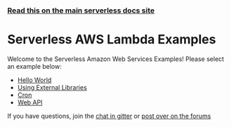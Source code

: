 <!--
title: Serverless - AWS Lambda - Examples
menuText: AWS
layout: Doc
-->

<!-- DOCS-SITE-LINK:START automatically generated  -->
### [Read this on the main serverless docs site](https://www.serverless.com/framework/docs/providers/aws/examples/)
<!-- DOCS-SITE-LINK:END -->

# Serverless AWS Lambda Examples

Welcome to the Serverless Amazon Web Services Examples! Please select an example below:

* [Hello World](./hello-world)
* [Using External Libraries](./using-external-libraries)
* [Cron](./cron)
* [Web API](./web-api)

If you have questions, join the [chat in gitter](https://gitter.im/serverless/serverless) or [post over on the forums](https://gitter.im/serverless/serverless)
